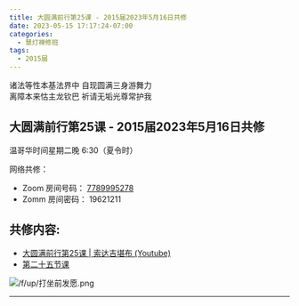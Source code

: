```yaml
---
title: 大圆满前行第25课 - 2015届2023年5月16日共修
date: 2023-05-15 17:17:24-07:00
categories:
  - 慧灯禅修班
tags:
  - 2015届
---
```

诸法等性本基法界中 自现圆满三身游舞力  
离障本来怙主龙钦巴 祈请无垢光尊常护我

## 大圆满前行第25课 - 2015届2023年5月16日共修

温哥华时间星期二晚 6:30（夏令时） 

网络共修：

- Zoom 房间号码： [7789995278](https://us02web.zoom.us/j/7789995278?pwd=VjZmbWJFY2k2K0E5RVB2cTNIQmhqUT09)
- Zomm 房间密码： 19621211

## 共修内容:

- [大圆满前行第25课 | 索达吉堪布 (Youtube)](https://www.youtube.com/watch?v=aZmXvD24ibg&list=PLAnEIprIVklfWTKX6X1gI9eR_phiB8B4b&index=27)
- [第二十五节课](http://huidengchanxiu.net/refs/qxgs/qxgs-03xm#第二十五节课)

![/f/up/打坐前发愿.png](/f/up/打坐前发愿.png)

---


